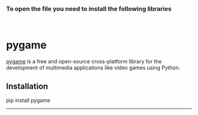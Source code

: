 <h3>To open the file you need to install the following libraries</h3><br>
<h1><b>pygame</b></h1>
<a href="https://www.pygame.org/news">pygame</a> is a free and open-source cross-platform library for the development of multimedia applications like video games using Python.
<br>
<h2><b>Installation</b></h2>
<p>pip install pygame</p>
<hr>
